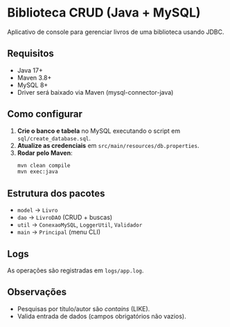 # Biblioteca CRUD (Java + MySQL)

Aplicativo de console para gerenciar livros de uma biblioteca usando JDBC.

## Requisitos
- Java 17+
- Maven 3.8+
- MySQL 8+
- Driver será baixado via Maven (mysql-connector-java)

## Como configurar
1. **Crie o banco e tabela** no MySQL executando o script em `sql/create_database.sql`.
2. **Atualize as credenciais** em `src/main/resources/db.properties`.
3. **Rodar pelo Maven**:
   ```bash
   mvn clean compile
   mvn exec:java
   ```

## Estrutura dos pacotes
- `model` → `Livro`
- `dao` → `LivroDAO` (CRUD + buscas)
- `util` → `ConexaoMySQL`, `LoggerUtil`, `Validador`
- `main` → `Principal` (menu CLI)

## Logs
As operações são registradas em `logs/app.log`.

## Observações
- Pesquisas por título/autor são *contains* (LIKE).
- Valida entrada de dados (campos obrigatórios não vazios).

